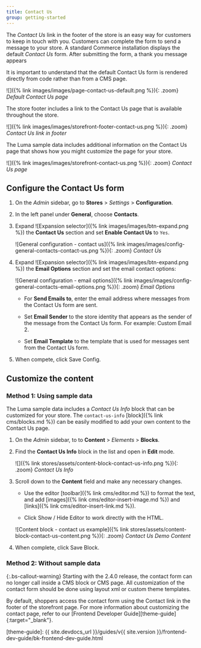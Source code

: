 ```yaml
---
title: Contact Us
group: getting-started
---
```


The _Contact Us_ link in the footer of the store is an easy way for customers to keep in touch with you. Customers can complete the form to send a message to your store. A standard Commerce installation displays the default _Contact Us_ form. After submitting the form, a thank you message appears

It is important to understand that the default Contact Us form is rendered directly from code rather than from a CMS page.

![]({% link images/images/page-contact-us-default.png %}){: .zoom}
_Default Contact Us page_

The store footer includes a link to the Contact Us page that is available throughout the store.

![]({% link images/images/storefront-footer-contact-us.png %}){: .zoom}
_Contact Us link in footer_

The Luma sample data includes additional information on the Contact Us page that shows how you might customize the page for your store.

![]({% link images/images/storefront-contact-us.png %}){: .zoom}
_Contact Us page_

## Configure the Contact Us form

1. On the _Admin_ sidebar, go to **Stores** > _Settings_ > **Configuration**.

1. In the left panel under **General**, choose **Contacts**.

1. Expand ![Expansion selector]({% link images/images/btn-expand.png %}) the **Contact Us** section and set **Enable Contact Us** to `Yes`.

   ![General configuration - contact us]({% link images/images/config-general-contacts-contact-us.png %}){: .zoom}
   _Contact Us_

1. Expand ![Expansion selector]({% link images/images/btn-expand.png %}) the **Email Options** section and set the email contact options:

    ![General configuration - email options]({% link images/images/config-general-contacts-email-options.png %}){: .zoom}
    _Email Options_

    - For **Send Emails to**, enter the email address where messages from the Contact Us form are sent.

    - Set **Email Sender** to the store identity that appears as the sender of the message from the Contact Us form. For example: Custom Email 2.

    - Set **Email Template** to the template that is used for messages sent from the Contact Us form.

1. When compete, click <span class="btn">Save Config</span>.

## Customize the content

### Method 1: Using sample data

The Luma sample data includes a _Contact Us Info_ block that can be customized for your store. The `contact-us-info` [block]({% link cms/blocks.md %}) can be easily modified to add your own content to the Contact Us page.

1. On the _Admin_ sidebar, to to **Content** > _Elements_ > **Blocks**.

1. Find the **Contact Us Info** block in the list and open in **Edit** mode.

    ![]({% link stores/assets/content-block-contact-us-info.png %}){: .zoom}
    _Contact Us Info_

1. Scroll down to the **Content** field and make any necessary changes.

    - Use the editor [toolbar]({% link cms/editor.md %}) to format the text, and add [images]({% link cms/editor-insert-image.md %}) and [links]({% link cms/editor-insert-link.md %}).

    - Click <span class="btn">Show / Hide Editor</span> to work directly with the HTML.

    ![Content block - contact us example]({% link stores/assets/content-block-contact-us-content.png %}){: .zoom}
    _Contact Us Demo Content_

1. When complete, click <span class="btn">Save Block</span>.

### Method 2: Without sample data

{:.bs-callout-warning}
Starting with the 2.4.0 release, the contact form can no longer call inside a CMS block or CMS page. All customization of the contact form should be done using layout xml or custom theme templates.

By default, shoppers access the contact form using the Contact link in the footer of the storefront page. For more information about customizing the contact page, refer to our [Frontend Developer Guide][theme-guide]{:target="_blank"}.

[theme-guide]: {{ site.devdocs_url }}/guides/v{{ site.version }}/frontend-dev-guide/bk-frontend-dev-guide.html
